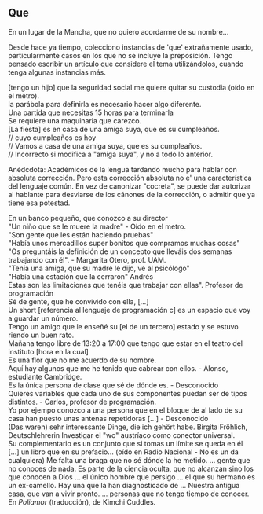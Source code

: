 ## Que

En un lugar de la Mancha, que no quiero acordarme de su nombre...

Desde hace ya tiempo, colecciono instancias de 'que' extrañamente usado, particularmente casos en los que no se incluye la preposición.
Tengo pensado escribir un artículo que considere el tema utilizándolos, cuando tenga algunas instancias más.

[tengo un hijo] que la seguridad social me quiere quitar su custodia  (oído en el metro).  
la parábola para definirla es necesario hacer algo diferente.  
Una partida que necesitas 15 horas para terminarla  
Se requiere una maquinaria que carezco.  
[La fiesta] es en casa de una amiga suya, que es su cumpleaños.  
// cuyo cumpleaños es hoy  
// Vamos a casa de una amiga suya, que es su cumpleaños.  
// Incorrecto si modifica a "amiga suya", y no a todo lo anterior.  

Anédcdota: Académicos de la lengua tardando mucho para hablar con absoluta corrección.
Pero esta corrección absoluta no e' una característica del lenguaje común.
En vez de canonizar "cocreta", se puede dar autorizar al hablante para desviarse de los cánones de la corrección, o admitir que ya tiene esa potestad.

En un banco pequeño, que conozco a su director  
"Un niño que se le muere la madre" - Oído en el metro.  
"Son gente que les están haciendo pruebas"  
"Había unos mercadillos super bonitos que compramos muchas cosas"  
"Os preguntáis la definición de un concepto que lleváis dos semanas trabajando con él". - Margarita Otero, prof. UAM.  
"Tenía una amiga, que su madre le dijo, ve al psicólogo"  
"Había una estación que la cerraron" Andrés  
Estas son las limitaciones que tenéis que trabajar con ellas". Profesor de programación  
Sé de gente, que he convivido con ella, [...]  
Un short [referencia al lenguaje de programación c] es un espacio que voy a guardar un número.  
Tengo un amigo que le enseñé su [el de un tercero] estado y se estuvo riendo un buen rato.  
Mañana tengo libre de 13:20 a 17:00 que tengo que estar en el teatro del instituto [hora en la cual]  
Es una flor que no me acuerdo de su nombre.  
Aquí hay algunos que me he tenido que cabrear con ellos. - Alonso, estudiante Cambridge.  
Es la única persona de clase que sé de dónde es. - Desconocido  
Quieres variables que cada uno de sus componentes puedan ser de tipos distintos. - Carlos, profesor de programación.  
Yo por ejempo conozco a una persona que en el bloque de al lado de su casa han puesto unas antenas repetidoras [...] - Desconocido  
(Das waren) sehr interessante Dinge, die ich gehört habe. Birgita Fröhlich, Deutschlehrerin 
Investigar el "wo" austríaco como conector universal.  
Su complementario es un conjunto que si tomas un límite se queda en él  
[...] un libro que en su prefacio... (oído en Radio Nacional - No es un da cualquiera)
Me falta una braga que no sé dónde la he metido.
... gente que no conoces de nada.
Es parte de la ciencia oculta, que no alcanzan sino los que conocen a Dios
... el único hombre que persigo
... el que su hermano es un ex-camello.
Hay una que la han diagnosticado de ...
Nuestra antigua casa, que van a vivir pronto.
... personas que no tengo tiempo de conocer. En *Poliamor* (traducción), de Kimchi Cuddles.
